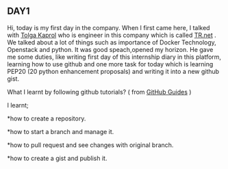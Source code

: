 ## **DAY1**

Hi, today is my first day in the company. When I first came here, I talked with [Tolga Kaprol](https://www.linkedin.com/in/tolgakaprol/?ppe=1) who is engineer in this company 
which is called [TR.net](http://tr.net/) . We talked about a lot of things such as importance of Docker Technology, Openstack and python. It was good speach,opened my horizon. He gave me some duties, like writing first day of this internship diary in this platform, learning how to use github and one more task
for today which is learning PEP20 (20 python enhancement proposals) and writing it into a new github gist.  


What I learnt by following github tutorials? ( from [GitHub Guides](https://guides.github.com/activities/hello-world/) )

I learnt;

*how to create a repository.

*how to start a branch and manage it.

*how to pull request and see changes with original branch.

*how to create a gist and publish it.
